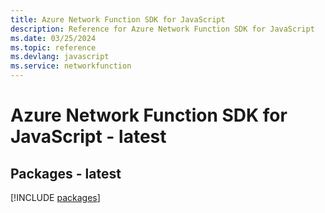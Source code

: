 ```yaml
---
title: Azure Network Function SDK for JavaScript
description: Reference for Azure Network Function SDK for JavaScript
ms.date: 03/25/2024
ms.topic: reference
ms.devlang: javascript
ms.service: networkfunction
---
```

# Azure Network Function SDK for JavaScript - latest
## Packages - latest
[!INCLUDE [packages](network-function-index.md)]